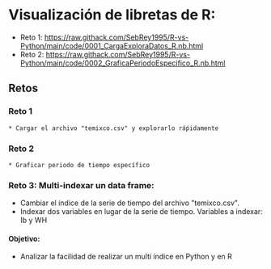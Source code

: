 # Visualización de libretas de R:
* Reto 1: https://raw.githack.com/SebRey1995/R-vs-Python/main/code/0001_CargaExploraDatos_R.nb.html
* Reto 2: https://raw.githack.com/SebRey1995/R-vs-Python/main/code/0002_GraficaPeriodoEspecifico_R.nb.html

## Retos

### Reto 1
    * Cargar el archivo "temixco.csv" y explorarlo ráṕidamente
### Reto 2
    * Graficar periodo de tiempo específico
### Reto 3: Multi-indexar un data frame:
   * Cambiar el índice de la serie de tiempo del archivo "temixco.csv".
   * Indexar dos variables en lugar de la serie de tiempo. Variables a indexar: Ib y WH
#### Objetivo:
   * Analizar la facilidad de realizar un multi índice en Python y en R

